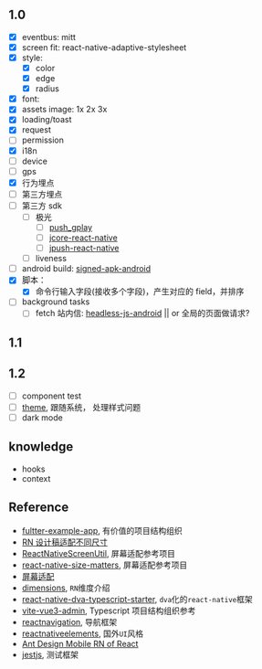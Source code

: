 ## 1.0

- [x] eventbus: mitt
- [x] screen fit: react-native-adaptive-stylesheet
- [x] style:
  - [x] color
  - [x] edge
  - [x] radius
- [x] font:
- [x] assets image: 1x 2x 3x
- [x] loading/toast
- [x] request
- [ ] permission
- [x] i18n
- [ ] device
- [ ] gps
- [x] 行为埋点
- [ ] 第三方埋点
- [ ] 第三方 sdk
  - [ ] 极光
    - [ ] [push_gplay](https://api.srv.jpush.cn/v1/website/downloads/sdk/push_gplay)
    - [ ] [jcore-react-native](https://github.com/jpush/jcore-react-native/blob/master/package.json)
    - [ ] [jpush-react-native](https://github.com/jpush/jpush-react-native/blob/master/index.d.ts)
  - [ ] liveness
- [ ] android build: [signed-apk-android](https://reactnative.dev/docs/signed-apk-android)
- [x] 脚本：
  - [x] 命令行输入字段(接收多个字段)，产生对应的 field，并排序
- [ ] background tasks
  - [ ] fetch 站内信: [headless-js-android](https://reactnative.dev/docs/headless-js-android) || or 全局的页面做请求?

## 1.1

## 1.2

- [ ] component test
- [ ] [theme](https://reactnavigation.org/docs/themes), 跟随系统， 处理样式问题
- [ ] dark mode

## knowledge

- hooks
- context

## Reference

- [fultter-example-app](https://github.com/zhongmeizhi/fultter-example-app), 有价值的项目结构组织
- [RN 设计稿适配不同尺寸](https://www.jianshu.com/p/42c823f150f1)
- [ReactNativeScreenUtil](https://github.com/lizhuoyuan/ReactNativeScreenUtil), 屏幕适配参考项目
- [react-native-size-matters](https://github.com/nirsky/react-native-size-matters), 屏幕适配参考项目
- [屏幕适配](https://reactnative.520wcf.com/ping-mu-shi-pei.html)
- [dimensions](https://reactnative.dev/docs/dimensions), `RN`维度介绍
- [react-native-dva-typescript-starter](https://github.com/ronffy/react-native-dva-typescript-starter), `dva`化的`react-native`框架
- [vite-vue3-admin](https://github.com/buqiyuan/vite-vue3-admin), Typescript 项目结构组织参考
- [reactnavigation](https://reactnavigation.org/docs/getting-started/), 导航框架
- [reactnativeelements](https://reactnativeelements.com/docs), 国外`UI`风格
- [Ant Design Mobile RN of React](https://rn.mobile.ant.design/docs/react/introduce-cn)
- [jestjs](https://jestjs.io/docs/getting-started), 测试框架
